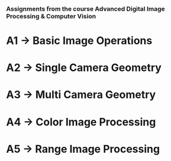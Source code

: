 ### Assignments from the course Advanced Digital Image Processing & Computer Vision

# A1 -> Basic Image Operations
# A2 -> Single Camera Geometry
# A3 -> Multi Camera Geometry
# A4 -> Color Image Processing
# A5 -> Range Image Processing
